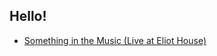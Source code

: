 ## Hello!

<ul>
  <li>
    <a href="11-Something-in-the-Music-Live-at-Eliot-House.mp3">Something in the Music (Live at Eliot House)</a>
  </li>
</ul>
